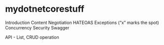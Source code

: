 # mydotnetcorestuff

Introduction 
Content Negotiation
HATEOAS
Exceptions (“x” marks the spot)
Concurrency
Security
Swagger

API - List, CRUD operation

